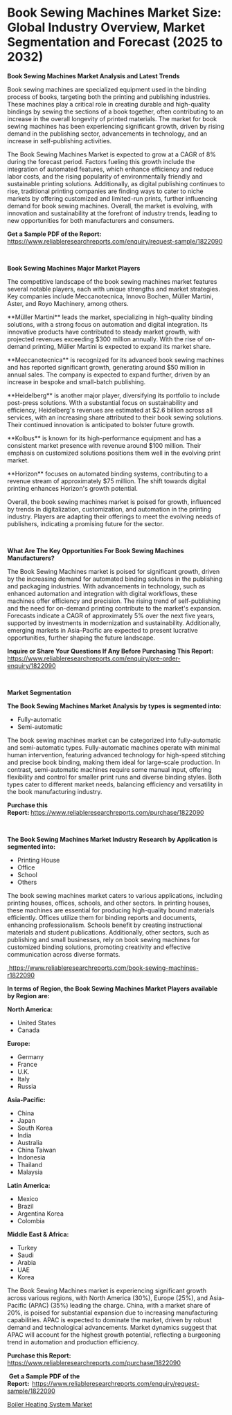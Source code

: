 <p><h1>Book Sewing Machines Market Size: Global Industry Overview, Market Segmentation and Forecast (2025 to 2032)</h1></p><p><strong>Book Sewing Machines Market Analysis and Latest Trends</strong></p>
<p><p>Book sewing machines are specialized equipment used in the binding process of books, targeting both the printing and publishing industries. These machines play a critical role in creating durable and high-quality bindings by sewing the sections of a book together, often contributing to an increase in the overall longevity of printed materials. The market for book sewing machines has been experiencing significant growth, driven by rising demand in the publishing sector, advancements in technology, and an increase in self-publishing activities.</p><p>The Book Sewing Machines Market is expected to grow at a CAGR of 8% during the forecast period. Factors fueling this growth include the integration of automated features, which enhance efficiency and reduce labor costs, and the rising popularity of environmentally friendly and sustainable printing solutions. Additionally, as digital publishing continues to rise, traditional printing companies are finding ways to cater to niche markets by offering customized and limited-run prints, further influencing demand for book sewing machines. Overall, the market is evolving, with innovation and sustainability at the forefront of industry trends, leading to new opportunities for both manufacturers and consumers.</p></p>
<p><strong>Get a Sample PDF of the Report:&nbsp;</strong> <a href="https://www.reliableresearchreports.com/enquiry/request-sample/1822090?utm_campaign=2248&utm_medium=2&utm_source=Github&utm_content=ia&utm_term=18022025&utm_id=book-sewing-machines">https://www.reliableresearchreports.com/enquiry/request-sample/1822090</a></p>
<p>&nbsp;</p>
<p><strong>Book Sewing Machines Major Market Players</strong></p>
<p><p>The competitive landscape of the book sewing machines market features several notable players, each with unique strengths and market strategies. Key companies include Meccanotecnica, Innovo Bochen, Müller Martini, Aster, and Royo Machinery, among others.</p><p>**Müller Martini** leads the market, specializing in high-quality binding solutions, with a strong focus on automation and digital integration. Its innovative products have contributed to steady market growth, with projected revenues exceeding $300 million annually. With the rise of on-demand printing, Müller Martini is expected to expand its market share.</p><p>**Meccanotecnica** is recognized for its advanced book sewing machines and has reported significant growth, generating around $50 million in annual sales. The company is expected to expand further, driven by an increase in bespoke and small-batch publishing.</p><p>**Heidelberg** is another major player, diversifying its portfolio to include post-press solutions. With a substantial focus on sustainability and efficiency, Heidelberg's revenues are estimated at $2.6 billion across all services, with an increasing share attributed to their book sewing solutions. Their continued innovation is anticipated to bolster future growth.</p><p>**Kolbus** is known for its high-performance equipment and has a consistent market presence with revenue around $100 million. Their emphasis on customized solutions positions them well in the evolving print market.</p><p>**Horizon** focuses on automated binding systems, contributing to a revenue stream of approximately $75 million. The shift towards digital printing enhances Horizon's growth potential.</p><p>Overall, the book sewing machines market is poised for growth, influenced by trends in digitalization, customization, and automation in the printing industry. Players are adapting their offerings to meet the evolving needs of publishers, indicating a promising future for the sector.</p></p>
<p>&nbsp;</p>
<p><strong>What Are The Key Opportunities For Book Sewing Machines Manufacturers?</strong></p>
<p><p>The Book Sewing Machines market is poised for significant growth, driven by the increasing demand for automated binding solutions in the publishing and packaging industries. With advancements in technology, such as enhanced automation and integration with digital workflows, these machines offer efficiency and precision. The rising trend of self-publishing and the need for on-demand printing contribute to the market's expansion. Forecasts indicate a CAGR of approximately 5% over the next five years, supported by investments in modernization and sustainability. Additionally, emerging markets in Asia-Pacific are expected to present lucrative opportunities, further shaping the future landscape.</p></p>
<p><strong>Inquire or Share Your Questions If Any Before Purchasing This Report:</strong> <a href="https://www.reliableresearchreports.com/enquiry/pre-order-enquiry/1822090?utm_campaign=2248&utm_medium=2&utm_source=Github&utm_content=ia&utm_term=18022025&utm_id=book-sewing-machines">https://www.reliableresearchreports.com/enquiry/pre-order-enquiry/1822090</a></p>
<p>&nbsp;</p>
<p><strong>Market Segmentation</strong></p>
<p><strong>The Book Sewing Machines Market Analysis by types is segmented into:</strong></p>
<p><ul><li>Fully-automatic</li><li>Semi-automatic</li></ul></p>
<p><p>The book sewing machines market can be categorized into fully-automatic and semi-automatic types. Fully-automatic machines operate with minimal human intervention, featuring advanced technology for high-speed stitching and precise book binding, making them ideal for large-scale production. In contrast, semi-automatic machines require some manual input, offering flexibility and control for smaller print runs and diverse binding styles. Both types cater to different market needs, balancing efficiency and versatility in the book manufacturing industry.</p></p>
<p><strong>Purchase this Report:&nbsp;</strong><a href="https://www.reliableresearchreports.com/purchase/1822090?utm_campaign=2248&utm_medium=2&utm_source=Github&utm_content=ia&utm_term=18022025&utm_id=book-sewing-machines">https://www.reliableresearchreports.com/purchase/1822090</a></p>
<p>&nbsp;</p>
<p><strong>The Book Sewing Machines Market Industry Research by Application is segmented into:</strong></p>
<p><ul><li>Printing House</li><li>Office</li><li>School</li><li>Others</li></ul></p>
<p><p>The book sewing machines market caters to various applications, including printing houses, offices, schools, and other sectors. In printing houses, these machines are essential for producing high-quality bound materials efficiently. Offices utilize them for binding reports and documents, enhancing professionalism. Schools benefit by creating instructional materials and student publications. Additionally, other sectors, such as publishing and small businesses, rely on book sewing machines for customized binding solutions, promoting creativity and effective communication across diverse formats.</p></p>
<p><a href="https://www.reliableresearchreports.com/book-sewing-machines-r1822090?utm_campaign=2248&utm_medium=2&utm_source=Github&utm_content=ia&utm_term=18022025&utm_id=book-sewing-machines">&nbsp;https://www.reliableresearchreports.com/book-sewing-machines-r1822090</a></p>
<p><strong>In terms of Region, the Book Sewing Machines Market Players available by Region are:</strong></p>
<p>
    <p> <strong> North America: </strong>
        <ul>
            <li>United States</li>
            <li>Canada</li>
        </ul>
        </p> 
    <p> <strong> Europe: </strong>
        <ul>
            <li>Germany</li>
            <li>France</li>
            <li>U.K.</li>
            <li>Italy</li>
            <li>Russia</li>
        </ul>
        </p> 
    <p> <strong> Asia-Pacific: </strong>
        <ul>
            <li>China</li>
            <li>Japan</li>
            <li>South Korea</li>
            <li>India</li>
            <li>Australia</li>
            <li>China Taiwan</li>
            <li>Indonesia</li>
            <li>Thailand</li>
            <li>Malaysia</li>
        </ul>
        </p> 
    <p> <strong> Latin America: </strong>
        <ul>
            <li>Mexico</li>
            <li>Brazil</li>
            <li>Argentina Korea</li>
            <li>Colombia</li>
        </ul>
        </p> 
    <p> <strong> Middle East & Africa: </strong>
        <ul>
            <li>Turkey</li>
            <li>Saudi</li>
            <li>Arabia</li>
            <li>UAE</li>
            <li>Korea</li>
        </ul>
    </p>
    </p>
<p><p>The Book Sewing Machines market is experiencing significant growth across various regions, with North America (30%), Europe (25%), and Asia-Pacific (APAC) (35%) leading the charge. China, with a market share of 20%, is poised for substantial expansion due to increasing manufacturing capabilities. APAC is expected to dominate the market, driven by robust demand and technological advancements. Market dynamics suggest that APAC will account for the highest growth potential, reflecting a burgeoning trend in automation and production efficiency.</p></p>
<p><strong>Purchase this Report: </strong><a href="https://www.reliableresearchreports.com/purchase/1822090?utm_campaign=2248&utm_medium=2&utm_source=Github&utm_content=ia&utm_term=18022025&utm_id=book-sewing-machines">https://www.reliableresearchreports.com/purchase/1822090</a></p>
<p>&nbsp;<strong>Get a Sample PDF of the Report:&nbsp;&nbsp;</strong><a href="https://www.reliableresearchreports.com/enquiry/request-sample/1822090?utm_campaign=2248&utm_medium=2&utm_source=Github&utm_content=ia&utm_term=18022025&utm_id=book-sewing-machines">https://www.reliableresearchreports.com/enquiry/request-sample/1822090</a></p>
<p><strong></strong></p>
<p><p><a href="https://github.com/rodinayygacklezi/Market-Research-Report-List-1/blob/main/boiler-heating-system-market.md?utm_campaign=2248&utm_medium=2&utm_source=Github&utm_content=ia&utm_term=18022025&utm_id=book-sewing-machines">Boiler Heating System Market</a></p></p>